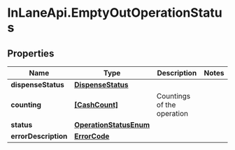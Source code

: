 # InLaneApi.EmptyOutOperationStatus

## Properties
Name | Type | Description | Notes
------------ | ------------- | ------------- | -------------
**dispenseStatus** | [**DispenseStatus**](DispenseStatus.md) |  | 
**counting** | [**[CashCount]**](CashCount.md) | Countings of the operation | 
**status** | [**OperationStatusEnum**](OperationStatusEnum.md) |  | 
**errorDescription** | [**ErrorCode**](ErrorCode.md) |  | 
